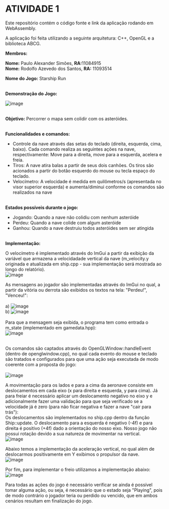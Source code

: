 # ATIVIDADE 1

Este repositório contém o código fonte e link da aplicação rodando em <br>
WebAssembly.

A aplicação foi feita utilizando a seguinte arquitetura: C++, OpenGL e a biblioteca ABCG. <br>

__Membros:__

__Nome:__ Paulo Alexander Simões, <b>RA:</b>11084915 <br>
__Nome:__ Rodolfo Azevedo dos Santos, <b>RA:</b> 11093514


__Nome do Jogo:__ Starship Run <br>

<br>__Demonstração do Jogo:__ <br>

![image](https://user-images.githubusercontent.com/30665585/139577778-4c272a8a-3f76-4998-89d4-ad74d4fdee03.png)

<br>__Objetivo:__ Percorrer o mapa sem colidir com os asteróides. <br>

<br>__Funcionalidades e comandos:__
- Controle da nave através das setas do teclado (direita, esquerda, cima, baixo). Cada comando realiza as seguintes ações na nave, respectivamente: Move para a direita, move para a esquerda, acelera e freia.
- Tiros: A nave atira balas a partir de seus dois canhões. Os tiros são acionados a partir do botão esquerdo do mouse ou tecla espaço do teclado.
- Velocímetro: A velocidade é medida em quilômetros/s (apresentada no visor superior esquerda) e aumenta/diminui conforme os comandos são realizados na nave

<br>__Estados possíveis durante o jogo:__
- Jogando: Quando a nave não colidiu com nenhum asteróide
- Perdeu: Quando a nave colide com algum asteróide
- Ganhou: Quando a nave destruiu todos asteróides sem ser atingida

<br>__Implementação:__

O velocímetro é implementado através do ImGui a partir da exibição da variável que armazena a velocidadade vertical da nave (m_velocity.y originada e atualizada em ship.cpp - sua implementação será mostrada ao longo do relatório). <br>
![image](https://user-images.githubusercontent.com/30665585/139579665-80a37375-8816-4321-9c4c-baf0f230b5a0.png)


As mensagens ao jogador são implementadas através do ImGui no qual, a partir da vitória ou derrota são exibidos os textos na tela: "Perdeu!", "Venceu!": <br>
<br>a)
 ![image](https://user-images.githubusercontent.com/30665585/139578338-33ca0ee6-611f-4a3d-ba9b-f593481fd17e.png)
<br>b)
 ![image](https://user-images.githubusercontent.com/30665585/139578344-14be6064-4a2a-4fd9-bc05-8a4d21a290cf.png)
 <br><br>Para que a mensagem seja exibida, o programa tem como entrada o m_state (implementado em gamedata.hpp):<br>
 ![image](https://user-images.githubusercontent.com/30665585/139578478-95c93a57-c9d3-4abe-a275-1b106559968e.png)

<br> Os comandos são captados através do OpenGLWindow::handleEvent (dentro de openglwindow.cpp), no qual cada evento do mouse e teclado são tratados e configurados para que uma ação seja executada de modo coerente com a proposta do jogo: <br>
<br>![image](https://user-images.githubusercontent.com/30665585/139578945-86ea72b8-e150-4030-8cd0-105f55d25a80.png)

A movimentação para os lados e para a cima da aeronave consiste em deslocamentos em cada eixo (x para direita e esquerda, y para cima). Já para freiar é necessário aplicar um deslocamento negativo no eixo y e adicionalmente fazer uma validação para que seja verificado se a velocidade já é zero (para não ficar negativa e fazer a nave "cair para trás"):<br>
Os deslocamentos são implementados no ship.cpp dentro da função Ship::update. O deslocamento para a esquerda é negativo (-4f) e para direita é positivo (+4f) dado a orientação do nosso eixo. Nosso jogo não possui rotação devido a sua natureza de movimentar na vertical.
<br>
![image](https://user-images.githubusercontent.com/30665585/139579179-f287196c-aef3-4f38-a71b-f3cb14e8fcd1.png)

Abaixo temos a implementação da aceleração vertical, no qual além de deslocarmos positivamente em Y exibimos o propulsor da nave. <br>
![image](https://user-images.githubusercontent.com/30665585/139579443-1a8f6612-ada6-4d88-b81c-dcc1ec1da169.png)

Por fim, para implementar o freio utilizamos a implementação abaixo: <br>
![image](https://user-images.githubusercontent.com/30665585/139579508-07c1f52e-1401-471b-9d1f-68aa9916fcb2.png)

Para todas as ações do jogo é necessário verificar se ainda é possível tomar alguma ação, ou seja, é necessário que o estado seja "Playing", pois de modo contrário o jogador teria ou perdido ou vencido, que em ambos cenários resultam em finalização do jogo.


 

